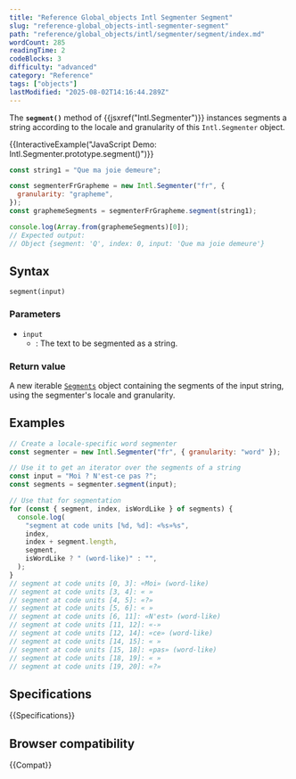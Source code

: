```yaml
---
title: "Reference Global_objects Intl Segmenter Segment"
slug: "reference-global_objects-intl-segmenter-segment"
path: "reference/global_objects/intl/segmenter/segment/index.md"
wordCount: 285
readingTime: 2
codeBlocks: 3
difficulty: "advanced"
category: "Reference"
tags: ["objects"]
lastModified: "2025-08-02T14:16:44.289Z"
---
```



The **`segment()`** method of {{jsxref("Intl.Segmenter")}} instances segments a string according to the locale and granularity of this `Intl.Segmenter` object.

{{InteractiveExample("JavaScript Demo: Intl.Segmenter.prototype.segment()")}}

```js interactive-example
const string1 = "Que ma joie demeure";

const segmenterFrGrapheme = new Intl.Segmenter("fr", {
  granularity: "grapheme",
});
const graphemeSegments = segmenterFrGrapheme.segment(string1);

console.log(Array.from(graphemeSegments)[0]);
// Expected output:
// Object {segment: 'Q', index: 0, input: 'Que ma joie demeure'}
```

## Syntax

```js-nolint
segment(input)
```

### Parameters

- `input`
  - : The text to be segmented as a string.

### Return value

A new iterable [`Segments`](/en-US/docs/Web/JavaScript/Reference/Global_Objects/Intl/Segmenter/segment/Segments) object containing the segments of the input string, using the segmenter's locale and granularity.

## Examples

```js
// Create a locale-specific word segmenter
const segmenter = new Intl.Segmenter("fr", { granularity: "word" });

// Use it to get an iterator over the segments of a string
const input = "Moi ? N'est-ce pas ?";
const segments = segmenter.segment(input);

// Use that for segmentation
for (const { segment, index, isWordLike } of segments) {
  console.log(
    "segment at code units [%d, %d]: «%s»%s",
    index,
    index + segment.length,
    segment,
    isWordLike ? " (word-like)" : "",
  );
}
// segment at code units [0, 3]: «Moi» (word-like)
// segment at code units [3, 4]: « »
// segment at code units [4, 5]: «?»
// segment at code units [5, 6]: « »
// segment at code units [6, 11]: «N'est» (word-like)
// segment at code units [11, 12]: «-»
// segment at code units [12, 14]: «ce» (word-like)
// segment at code units [14, 15]: « »
// segment at code units [15, 18]: «pas» (word-like)
// segment at code units [18, 19]: « »
// segment at code units [19, 20]: «?»
```

## Specifications

{{Specifications}}

## Browser compatibility

{{Compat}}
